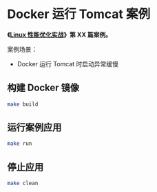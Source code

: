 # Docker 运行 Tomcat 案例

**《[Linux 性能优化实战](https://time.geekbang.org/column/intro/140)》第 XX 篇案例。**

案例场景：

* Docker 运行 Tomcat 时启动异常缓慢

## 构建 Docker 镜像

```sh
make build
```

## 运行案例应用

```sh
make run
```

## 停止应用

```sh
make clean
```
